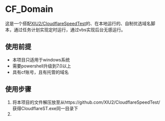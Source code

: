 # CF_Domain
这是一个搭配[XIU2/CloudflareSpeedTest](https://github.com/XIU2/CloudflareSpeedTest/)的、在本地运行的、自制优选域名脚本，通过任务计划实现定时运行，通过vbs实现后台无感运行。
## 使用前提
+ 本项目只适用于windows系统
+ 需要powershell升级到7.0以上
+ 具有cf账号，且有托管的域名
## 使用步骤
1. 将本项目的文件解压放至从https://github.com/XIU2/CloudflareSpeedTest/获得CloudflareST.exe同一目录下
2. 
